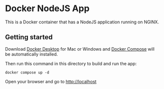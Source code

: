 # Docker NodeJS App

This is a Docker container that has a NodeJS application running on NGINX.

## Getting started

Download [Docker Desktop](https://www.docker.com/products/docker-desktop) for Mac or Windows and [Docker Compose](https://docs.docker.com/compose) will be automatically installed.

Then run this command in this directory to build and run the app:

```shell
docker compose up -d
```

Open your browser and go to [http://localhost](http://localhost)
